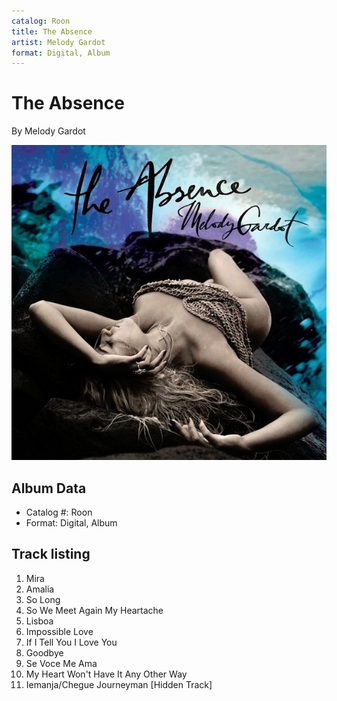 ```yaml
---
catalog: Roon
title: The Absence
artist: Melody Gardot
format: Digital, Album
---
```


# The Absence

By Melody Gardot

![](../../assets/albumcovers/Melody_Gardot-The_Absence.png)

## Album Data

- Catalog #: Roon
- Format: Digital, Album


## Track listing


1. Mira
2. Amalia
3. So Long
4. So We Meet Again My Heartache
5. Lisboa
6. Impossible Love
7. If I Tell You I Love You
8. Goodbye
9. Se Voce Me Ama
10. My Heart Won't Have It Any Other Way
11. Iemanja/Chegue Journeyman [Hidden Track]

